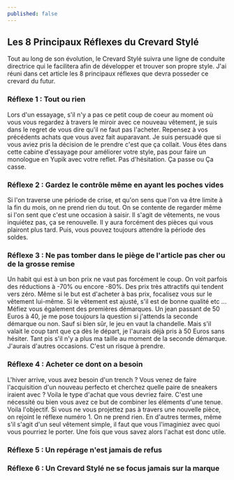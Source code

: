 ```yaml
---
published: false
---
```

## Les 8 Principaux Réflexes du Crevard Stylé

Tout au long de son évolution, le Crevard Stylé suivra une ligne de conduite directrice qui le facilitera afin de développer et trouver son propre style. J'ai réuni dans cet article les 8 principaux réflexes que devra posseder ce crevard du futur.

### Réflexe 1 : Tout ou rien

Lors d'un essayage, s'il n'y a pas ce petit coup de coeur au moment où vous vous regardez à travers le miroir avec ce nouveau vêtement, je suis dans le regret de vous dire qu'il ne faut pas l'acheter. Repensez à vos précédents achats que vous avez fait auparavant. Je suis persuadé que si vous aviez pris la décision de le prendre c'est que ça collait. Vous êtes dans cette cabine d'essayage pour améliorer votre style, pas pour faire un monologue en Yupik avec votre reflet. Pas d'hésitation. Ça passe ou Ça casse.

### Réflexe 2 : Gardez le contrôle même en ayant les poches vides

Si l'on traverse une période de crise, et qu'on sens que l'on va être limite à la fin du mois, on ne prend rien du tout. On se contente de regarder même si l'on sent que c'est une occasion à saisir. Il s'agit de vêtements, ne vous inquiétez pas, ça se renouvelle. Il y aura forcément des pièces qui vous plairont plus tard. Puis, vous pouvez toujours attendre la période des soldes.

### Réflexe 3 : Ne pas tomber dans le piège de l'article pas cher ou de la grosse remise

Un habit qui est à un bon prix ne vaut pas forcément le coup. On voit parfois des réductions à -70% ou encore -80%. Des prix très attractifs qui tendent vers zéro. Même si le but est d'acheter à bas prix, focalisez vous sur le vêtement lui-même. Si le vêtement est ajusté, s'il est de bonne qualité etc ...
Méfiez vous également des premières démarques. Un jean passant de 50 Euros à 40, je me pose toujours la question si j'attends la seconde démarque ou non. Sauf si bien sûr, le jeu en vaut la chandelle. Mais s'il valait le coup tant que ça dès le départ, je l'aurais déjà pris à 50 Euros sans hésiter. Tant pis s'il n'y a plus ma taille au moment de la seconde démarque. J'aurais d'autres occasions. C'est un risque à prendre.

### Réflexe 4 : Acheter ce dont on a besoin

L'hiver arrive, vous avez besoin d'un trench ? Vous venez de faire l'acquisition d'un nouveau perfecto et cherchez quelle paire de sneakers iraient avec ? Voila le type d'achat que vous devriez faire. C'est une nécessité ou bien vous avez ce but de combiner les éléments d'une tenue. Voila l'objectif. Si vous ne vous projettez pas à travers une nouvelle pièce, on rejoint le réflexe numéro 1. On ne prend rien. En d'autres termes, même s'il s'agit d'un seul vêtement simple, il faut que vous l'imaginiez avec quoi vous pourriez le porter. Une fois que vous savez alors l'achat est donc utile.

### Réflexe 5 : Un repérage n'est jamais de refus



### Réflexe 6 : Un Crevard Stylé ne se focus jamais sur la marque
